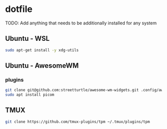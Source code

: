 # dotfile

TODO: Add anything that needs to be additionally installed for any system

## Ubuntu - WSL

```sh
sudo apt-get install -y xdg-utils

```

## Ubuntu - AwesomeWM

### plugins

```sh
git clone git@github.com:streetturtle/awesome-wm-widgets.git .config/awesome/awesome-wm-widgets
sudo apt install picom
```

## TMUX

```sh
git clone https://github.com/tmux-plugins/tpm ~/.tmux/plugins/tpm
```
